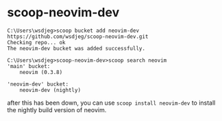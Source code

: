 # scoop-neovim-dev

```
C:\Users\wsdjeg>scoop bucket add neovim-dev https://github.com/wsdjeg/scoop-neovim-dev.git
Checking repo... ok
The neovim-dev bucket was added successfully.

C:\Users\wsdjeg>scoop-neovim-dev>scoop search neovim
'main' bucket:
    neovim (0.3.8)

'neovim-dev' bucket:
    neovim-dev (nightly)
```

after this has been down, you can use `scoop install neovim-dev` to install the nightly build version of neovim.
